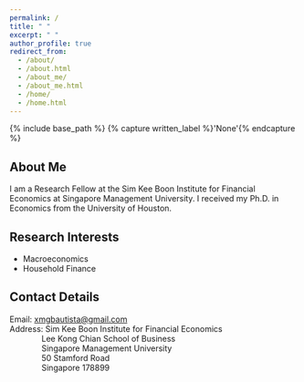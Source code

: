 ```yaml
---
permalink: /
title: " "
excerpt: " "
author_profile: true
redirect_from: 
  - /about/
  - /about.html
  - /about_me/
  - /about_me.html
  - /home/
  - /home.html
---
```


{% include base_path %}
{% capture written_label %}'None'{% endcapture %}

## About Me

I am a Research Fellow at the Sim Kee Boon Institute for Financial Economics at Singapore Management University. I received my Ph.D. in 
Economics from the University of Houston.

## Research Interests
* Macroeconomics
* Household Finance

## Contact Details
Email: [xmgbautista@gmail.com](mailto:xmgbautista@gmail.com) <br>
Address: Sim Kee Boon Institute for Financial Economics <br>
&emsp;&emsp;&emsp;&emsp;Lee Kong Chian School of Business <br>
&emsp;&emsp;&emsp;&emsp;Singapore Management University <br>
&emsp;&emsp;&emsp;&emsp;50 Stamford Road <br>
&emsp;&emsp;&emsp;&emsp;Singapore 178899
